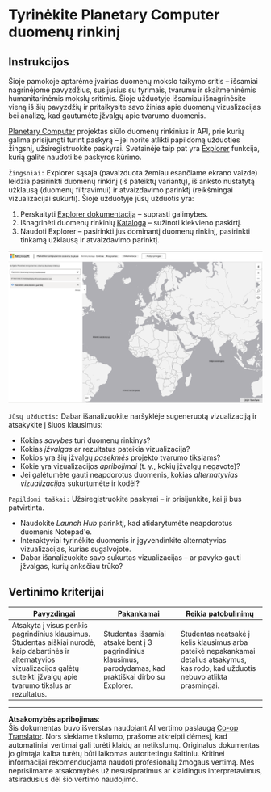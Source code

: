 <!--
CO_OP_TRANSLATOR_METADATA:
{
  "original_hash": "d1e05715f9d97de6c4f1fb0c5a4702c0",
  "translation_date": "2025-08-31T06:03:12+00:00",
  "source_file": "6-Data-Science-In-Wild/20-Real-World-Examples/assignment.md",
  "language_code": "lt"
}
-->
# Tyrinėkite Planetary Computer duomenų rinkinį

## Instrukcijos

Šioje pamokoje aptarėme įvairias duomenų mokslo taikymo sritis – išsamiai nagrinėjome pavyzdžius, susijusius su tyrimais, tvarumu ir skaitmeninėmis humanitarinėmis mokslų sritimis. Šioje užduotyje išsamiau išnagrinėsite vieną iš šių pavyzdžių ir pritaikysite savo žinias apie duomenų vizualizacijas bei analizę, kad gautumėte įžvalgų apie tvarumo duomenis.

[Planetary Computer](https://planetarycomputer.microsoft.com/) projektas siūlo duomenų rinkinius ir API, prie kurių galima prisijungti turint paskyrą – jei norite atlikti papildomą užduoties žingsnį, užsiregistruokite paskyrai. Svetainėje taip pat yra [Explorer](https://planetarycomputer.microsoft.com/explore) funkcija, kurią galite naudoti be paskyros kūrimo.

`Žingsniai:`
Explorer sąsaja (pavaizduota žemiau esančiame ekrano vaizde) leidžia pasirinkti duomenų rinkinį (iš pateiktų variantų), iš anksto nustatytą užklausą (duomenų filtravimui) ir atvaizdavimo parinktį (reikšmingai vizualizacijai sukurti). Šioje užduotyje jūsų užduotis yra:

 1. Perskaityti [Explorer dokumentaciją](https://planetarycomputer.microsoft.com/docs/overview/explorer/) – suprasti galimybes.
 2. Išnagrinėti duomenų rinkinių [Katalogą](https://planetarycomputer.microsoft.com/catalog) – sužinoti kiekvieno paskirtį.
 3. Naudoti Explorer – pasirinkti jus dominantį duomenų rinkinį, pasirinkti tinkamą užklausą ir atvaizdavimo parinktį.

![Planetary Computer Explorer](../../../../translated_images/planetary-computer-explorer.c1e95a9b053167d64e2e8e4347cfb689e47e2037c33103fc1bbea1a149d4f85b.lt.png)

`Jūsų užduotis:`
Dabar išanalizuokite naršyklėje sugeneruotą vizualizaciją ir atsakykite į šiuos klausimus:
 * Kokias _savybes_ turi duomenų rinkinys?
 * Kokias _įžvalgas_ ar rezultatus pateikia vizualizacija?
 * Kokios yra šių įžvalgų _pasekmės_ projekto tvarumo tikslams?
 * Kokie yra vizualizacijos _apribojimai_ (t. y., kokių įžvalgų negavote)?
 * Jei galėtumėte gauti neapdorotus duomenis, kokias _alternatyvias vizualizacijas_ sukurtumėte ir kodėl?

`Papildomi taškai:`
Užsiregistruokite paskyrai – ir prisijunkite, kai ji bus patvirtinta.
 * Naudokite _Launch Hub_ parinktį, kad atidarytumėte neapdorotus duomenis Notepad'e.
 * Interaktyviai tyrinėkite duomenis ir įgyvendinkite alternatyvias vizualizacijas, kurias sugalvojote.
 * Dabar išanalizuokite savo sukurtas vizualizacijas – ar pavyko gauti įžvalgas, kurių anksčiau trūko?

## Vertinimo kriterijai

Pavyzdingai | Pakankamai | Reikia patobulinimų
--- | --- | -- |
Atsakyta į visus penkis pagrindinius klausimus. Studentas aiškiai nurodė, kaip dabartinės ir alternatyvios vizualizacijos galėtų suteikti įžvalgų apie tvarumo tikslus ar rezultatus. | Studentas išsamiai atsakė bent į 3 pagrindinius klausimus, parodydamas, kad praktiškai dirbo su Explorer. | Studentas neatsakė į kelis klausimus arba pateikė nepakankamai detalius atsakymus, kas rodo, kad užduotis nebuvo atlikta prasmingai. |

---

**Atsakomybės apribojimas**:  
Šis dokumentas buvo išverstas naudojant AI vertimo paslaugą [Co-op Translator](https://github.com/Azure/co-op-translator). Nors siekiame tikslumo, prašome atkreipti dėmesį, kad automatiniai vertimai gali turėti klaidų ar netikslumų. Originalus dokumentas jo gimtąja kalba turėtų būti laikomas autoritetingu šaltiniu. Kritinei informacijai rekomenduojama naudoti profesionalų žmogaus vertimą. Mes neprisiimame atsakomybės už nesusipratimus ar klaidingus interpretavimus, atsiradusius dėl šio vertimo naudojimo.